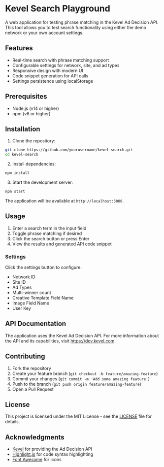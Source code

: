 # Kevel Search Playground

A web application for testing phrase matching in the Kevel Ad Decision API. This tool allows you to test search functionality using either the demo network or your own account settings.

## Features

- Real-time search with phrase matching support
- Configurable settings for network, site, and ad types
- Responsive design with modern UI
- Code snippet generation for API calls
- Settings persistence using localStorage

## Prerequisites

- Node.js (v14 or higher)
- npm (v6 or higher)

## Installation

1. Clone the repository:
```bash
git clone https://github.com/yourusername/kevel-search.git
cd kevel-search
```

2. Install dependencies:
```bash
npm install
```

3. Start the development server:
```bash
npm start
```

The application will be available at `http://localhost:3000`.

## Usage

1. Enter a search term in the input field
2. Toggle phrase matching if desired
3. Click the search button or press Enter
4. View the results and generated API code snippet

### Settings

Click the settings button to configure:
- Network ID
- Site ID
- Ad Types
- Multi-winner count
- Creative Template Field Name
- Image Field Name
- User Key

## API Documentation

The application uses the Kevel Ad Decision API. For more information about the API and its capabilities, visit https://dev.kevel.com.

## Contributing

1. Fork the repository
2. Create your feature branch (`git checkout -b feature/amazing-feature`)
3. Commit your changes (`git commit -m 'Add some amazing feature'`)
4. Push to the branch (`git push origin feature/amazing-feature`)
5. Open a Pull Request

## License

This project is licensed under the MIT License - see the [LICENSE](LICENSE) file for details.

## Acknowledgments

- [Kevel](https://www.kevel.com/) for providing the Ad Decision API
- [Highlight.js](https://highlightjs.org/) for code syntax highlighting
- [Font Awesome](https://fontawesome.com/) for icons 
